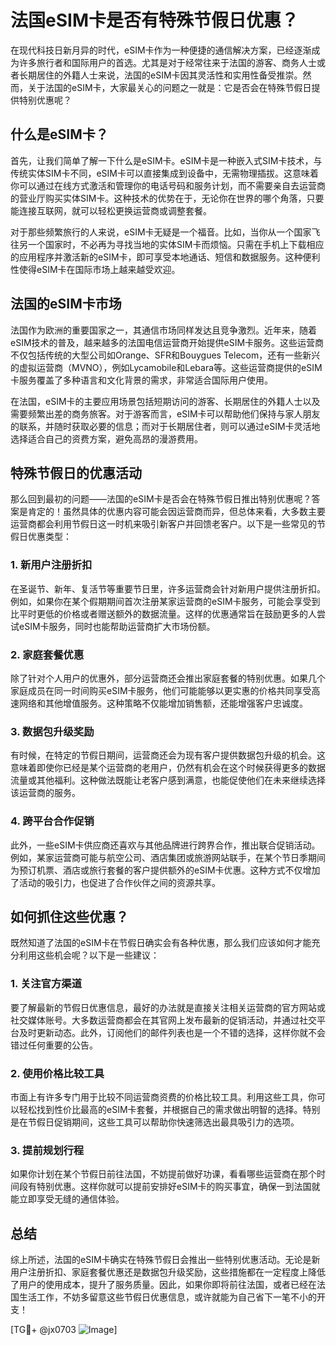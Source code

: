 # 法国eSIM卡是否有特殊节假日优惠？

在现代科技日新月异的时代，eSIM卡作为一种便捷的通信解决方案，已经逐渐成为许多旅行者和国际用户的首选。尤其是对于经常往来于法国的游客、商务人士或者长期居住的外籍人士来说，法国的eSIM卡因其灵活性和实用性备受推崇。然而，关于法国的eSIM卡，大家最关心的问题之一就是：它是否会在特殊节假日提供特别优惠呢？

## 什么是eSIM卡？

首先，让我们简单了解一下什么是eSIM卡。eSIM卡是一种嵌入式SIM卡技术，与传统实体SIM卡不同，eSIM卡可以直接集成到设备中，无需物理插拔。这意味着你可以通过在线方式激活和管理你的电话号码和服务计划，而不需要亲自去运营商的营业厅购买实体SIM卡。这种技术的优势在于，无论你在世界的哪个角落，只要能连接互联网，就可以轻松更换运营商或调整套餐。

对于那些频繁旅行的人来说，eSIM卡无疑是一个福音。比如，当你从一个国家飞往另一个国家时，不必再为寻找当地的实体SIM卡而烦恼。只需在手机上下载相应的应用程序并激活新的eSIM卡，即可享受本地通话、短信和数据服务。这种便利性使得eSIM卡在国际市场上越来越受欢迎。

## 法国的eSIM卡市场

法国作为欧洲的重要国家之一，其通信市场同样发达且竞争激烈。近年来，随着eSIM技术的普及，越来越多的法国电信运营商开始提供eSIM卡服务。这些运营商不仅包括传统的大型公司如Orange、SFR和Bouygues Telecom，还有一些新兴的虚拟运营商（MVNO），例如Lycamobile和Lebara等。这些运营商提供的eSIM卡服务覆盖了多种语言和文化背景的需求，非常适合国际用户使用。

在法国，eSIM卡的主要应用场景包括短期访问的游客、长期居住的外籍人士以及需要频繁出差的商务旅客。对于游客而言，eSIM卡可以帮助他们保持与家人朋友的联系，并随时获取必要的信息；而对于长期居住者，则可以通过eSIM卡灵活地选择适合自己的资费方案，避免高昂的漫游费用。

## 特殊节假日的优惠活动

那么回到最初的问题——法国的eSIM卡是否会在特殊节假日推出特别优惠呢？答案是肯定的！虽然具体的优惠内容可能会因运营商而异，但总体来看，大多数主要运营商都会利用节假日这一时机来吸引新客户并回馈老客户。以下是一些常见的节假日优惠类型：

### 1. 新用户注册折扣

在圣诞节、新年、复活节等重要节日里，许多运营商会针对新用户提供注册折扣。例如，如果你在某个假期期间首次注册某家运营商的eSIM卡服务，可能会享受到比平时更低的价格或者赠送额外的数据流量。这样的优惠通常旨在鼓励更多的人尝试eSIM卡服务，同时也能帮助运营商扩大市场份额。

### 2. 家庭套餐优惠

除了针对个人用户的优惠外，部分运营商还会推出家庭套餐的特别优惠。如果几个家庭成员在同一时间购买eSIM卡服务，他们可能能够以更实惠的价格共同享受高速网络和其他增值服务。这种策略不仅能增加销售额，还能增强客户忠诚度。

### 3. 数据包升级奖励

有时候，在特定的节假日期间，运营商还会为现有客户提供数据包升级的机会。这意味着即使你已经是某个运营商的老用户，仍然有机会在这个时候获得更多的数据流量或其他福利。这种做法既能让老客户感到满意，也能促使他们在未来继续选择该运营商的服务。

### 4. 跨平台合作促销

此外，一些eSIM卡供应商还喜欢与其他品牌进行跨界合作，推出联合促销活动。例如，某家运营商可能与航空公司、酒店集团或旅游网站联手，在某个节日季期间为预订机票、酒店或旅行套餐的客户提供额外的eSIM卡优惠。这种方式不仅增加了活动的吸引力，也促进了合作伙伴之间的资源共享。

## 如何抓住这些优惠？

既然知道了法国的eSIM卡在节假日确实会有各种优惠，那么我们应该如何才能充分利用这些机会呢？以下是一些建议：

### 1. 关注官方渠道

要了解最新的节假日优惠信息，最好的办法就是直接关注相关运营商的官方网站或社交媒体账号。大多数运营商都会在其官网上发布最新的促销活动，并通过社交平台及时更新动态。此外，订阅他们的邮件列表也是一个不错的选择，这样你就不会错过任何重要的公告。

### 2. 使用价格比较工具

市面上有许多专门用于比较不同运营商资费的价格比较工具。利用这些工具，你可以轻松找到性价比最高的eSIM卡套餐，并根据自己的需求做出明智的选择。特别是在节假日促销期间，这些工具可以帮助你快速筛选出最具吸引力的选项。

### 3. 提前规划行程

如果你计划在某个节假日前往法国，不妨提前做好功课，看看哪些运营商在那个时间段有特别优惠。这样你就可以提前安排好eSIM卡的购买事宜，确保一到法国就能立即享受无缝的通信体验。

## 总结

综上所述，法国的eSIM卡确实在特殊节假日会推出一些特别优惠活动。无论是新用户注册折扣、家庭套餐优惠还是数据包升级奖励，这些措施都在一定程度上降低了用户的使用成本，提升了服务质量。因此，如果你即将前往法国，或者已经在法国生活工作，不妨多留意这些节假日优惠信息，或许就能为自己省下一笔不小的开支！

[TG💪+ @jx0703 ![Image](https://github.com/user-attachments/assets/dbca1d08-cadb-493c-b0ec-ad6f7a83f270)]